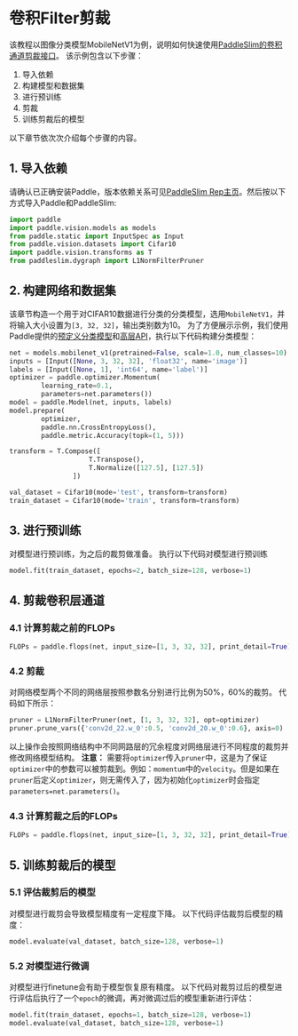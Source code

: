 #  卷积Filter剪裁

该教程以图像分类模型MobileNetV1为例，说明如何快速使用[PaddleSlim的卷积通道剪裁接口]()。
该示例包含以下步骤：

1. 导入依赖
2. 构建模型和数据集
3. 进行预训练
4. 剪裁
5. 训练剪裁后的模型

以下章节依次次介绍每个步骤的内容。

## 1. 导入依赖

请确认已正确安装Paddle，版本依赖关系可见[PaddleSlim Rep主页](https://github.com/PaddlePaddle/PaddleSlim)。然后按以下方式导入Paddle和PaddleSlim:

```python
import paddle
import paddle.vision.models as models
from paddle.static import InputSpec as Input
from paddle.vision.datasets import Cifar10
import paddle.vision.transforms as T
from paddleslim.dygraph import L1NormFilterPruner
```

## 2. 构建网络和数据集

该章节构造一个用于对CIFAR10数据进行分类的分类模型，选用`MobileNetV1`，并将输入大小设置为`[3, 32, 32]`，输出类别数为10。
为了方便展示示例，我们使用Paddle提供的[预定义分类模型](https://www.paddlepaddle.org.cn/documentation/docs/zh/develop/api/paddle/vision/models/mobilenetv1/MobileNetV1_cn.html#mobilenetv1)和[高层API]()，执行以下代码构建分类模型：

```python
net = models.mobilenet_v1(pretrained=False, scale=1.0, num_classes=10)
inputs = [Input([None, 3, 32, 32], 'float32', name='image')]
labels = [Input([None, 1], 'int64', name='label')]
optimizer = paddle.optimizer.Momentum(
        learning_rate=0.1,
        parameters=net.parameters())
model = paddle.Model(net, inputs, labels)
model.prepare(
        optimizer,
        paddle.nn.CrossEntropyLoss(),
        paddle.metric.Accuracy(topk=(1, 5)))

transform = T.Compose([
                    T.Transpose(),
                    T.Normalize([127.5], [127.5])
                ])

val_dataset = Cifar10(mode='test', transform=transform)
train_dataset = Cifar10(mode='train', transform=transform)
```

## 3. 进行预训练

对模型进行预训练，为之后的裁剪做准备。
执行以下代码对模型进行预训练
```python
model.fit(train_dataset, epochs=2, batch_size=128, verbose=1)
```


## 4. 剪裁卷积层通道

### 4.1 计算剪裁之前的FLOPs

```python
FLOPs = paddle.flops(net, input_size=[1, 3, 32, 32], print_detail=True)
```

### 4.2 剪裁

对网络模型两个不同的网络层按照参数名分别进行比例为50%，60%的裁剪。
代码如下所示：

```python
pruner = L1NormFilterPruner(net, [1, 3, 32, 32], opt=optimizer)
pruner.prune_vars({'conv2d_22.w_0':0.5, 'conv2d_20.w_0':0.6}, axis=0)
```

以上操作会按照网络结构中不同网路层的冗余程度对网络层进行不同程度的裁剪并修改网络模型结构。
**注意：** 需要将`optimizer`传入`pruner`中，这是为了保证`optimizer`中的参数可以被剪裁到。例如：`momentum`中的`velocity`。但是如果在`pruner`后定义`optimizer`，则无需传入了，因为初始化`optimizer`时会指定`parameters=net.parameters()`。

### 4.3 计算剪裁之后的FLOPs

```python
FLOPs = paddle.flops(net, input_size=[1, 3, 32, 32], print_detail=True)
```

## 5. 训练剪裁后的模型

### 5.1 评估裁剪后的模型

对模型进行裁剪会导致模型精度有一定程度下降。
以下代码评估裁剪后模型的精度：

```python
model.evaluate(val_dataset, batch_size=128, verbose=1)
```

### 5.2 对模型进行微调
对模型进行finetune会有助于模型恢复原有精度。
以下代码对裁剪过后的模型进行评估后执行了一个`epoch`的微调，再对微调过后的模型重新进行评估：

```python
model.fit(train_dataset, epochs=1, batch_size=128, verbose=1)
model.evaluate(val_dataset, batch_size=128, verbose=1)
```
